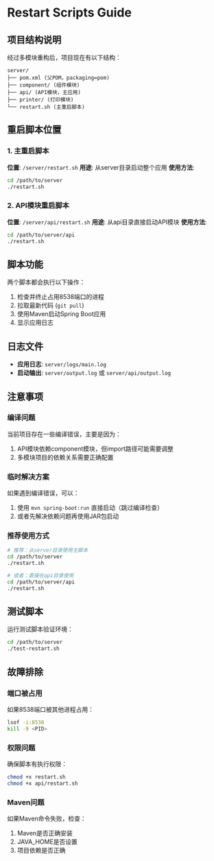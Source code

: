 # Restart Scripts Guide

## 项目结构说明

经过多模块重构后，项目现在有以下结构：
```
server/
├── pom.xml (父POM，packaging=pom)
├── component/ (组件模块)
├── api/ (API模块，主应用)
├── printer/ (打印模块)
└── restart.sh (主重启脚本)
```

## 重启脚本位置

### 1. 主重启脚本
**位置**: `/server/restart.sh`
**用途**: 从server目录启动整个应用
**使用方法**:
```bash
cd /path/to/server
./restart.sh
```

### 2. API模块重启脚本
**位置**: `/server/api/restart.sh`
**用途**: 从api目录直接启动API模块
**使用方法**:
```bash
cd /path/to/server/api
./restart.sh
```

## 脚本功能

两个脚本都会执行以下操作：
1. 检查并终止占用8538端口的进程
2. 拉取最新代码 (`git pull`)
3. 使用Maven启动Spring Boot应用
4. 显示应用日志

## 日志文件

- **应用日志**: `server/logs/main.log`
- **启动输出**: `server/output.log` 或 `server/api/output.log`

## 注意事项

### 编译问题
当前项目存在一些编译错误，主要是因为：
1. API模块依赖component模块，但import路径可能需要调整
2. 多模块项目的依赖关系需要正确配置

### 临时解决方案
如果遇到编译错误，可以：
1. 使用 `mvn spring-boot:run` 直接启动（跳过编译检查）
2. 或者先解决依赖问题再使用JAR包启动

### 推荐使用方式
```bash
# 推荐：从server目录使用主脚本
cd /path/to/server
./restart.sh

# 或者：直接在api目录使用
cd /path/to/server/api
./restart.sh
```

## 测试脚本
运行测试脚本验证环境：
```bash
cd /path/to/server
./test-restart.sh
```

## 故障排除

### 端口被占用
如果8538端口被其他进程占用：
```bash
lsof -i:8538
kill -9 <PID>
```

### 权限问题
确保脚本有执行权限：
```bash
chmod +x restart.sh
chmod +x api/restart.sh
```

### Maven问题
如果Maven命令失败，检查：
1. Maven是否正确安装
2. JAVA_HOME是否设置
3. 项目依赖是否正确
